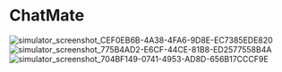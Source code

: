 # ChatMate




![simulator_screenshot_CEF0EB6B-4A38-4FA6-9D8E-EC7385EDE820](https://user-images.githubusercontent.com/107887755/230894898-bc04c730-a101-40ce-8105-e38596b6731e.png)
![simulator_screenshot_775B4AD2-E6CF-44CE-81B8-ED2577558B4A](https://user-images.githubusercontent.com/107887755/230894931-43cf2385-b4b9-4398-90bd-fb0922b148be.png)
![simulator_screenshot_704BF149-0741-4953-AD8D-656B17CCCF9E](https://user-images.githubusercontent.com/107887755/230895002-9b036c8f-1821-471a-8224-b51a31a9f93e.png)
